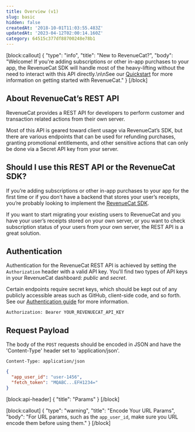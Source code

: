 ```yaml
---
title: Overview (v1)
slug: basic
hidden: false
createdAt: '2018-10-01T11:03:55.483Z'
updatedAt: '2023-04-12T02:00:14.160Z'
category: 64515c377df88700248e78b1
---
```

[block:callout]
{
  "type": "info",
  "title": "New to RevenueCat?",
  "body": "Welcome! If you're adding subscriptions or other in-app purchases to your app, the RevenueCat SDK will handle most of the heavy-lifting without the need to interact with this API directly.\n\nSee our [Quickstart](doc:getting-started) for more information on getting started with RevenueCat."
}
[/block]
## About RevenueCat’s REST API

RevenueCat provides a REST API for developers to perform customer and transaction related actions from their own server. 

Most of this API is geared toward client usage via RevenueCat’s SDK, but there are various endpoints that can be used for refunding purchases, granting promotional entitlements, and other sensitive actions that can only be done via a Secret API key from your server.

## Should I use this REST API or the RevenueCat SDK?

If you’re adding subscriptions or other in-app purchases to your app for the first time or if you don’t have a backend that stores your user’s receipts, you’re probably looking to implement the [RevenueCat SDK](doc:installation).

If you want to start migrating your existing users to RevenueCat and you have your user’s receipts stored on your own server, or you want to check subscription status of your users from your own server, the REST API is a great solution.

## Authentication

Authentication for the RevenueCat REST API is achieved by setting the `Authorization` header with a valid API key. You'll find two types of API keys in your RevenueCat dashboard: *public* and *secret*.

Certain endpoints require secret keys, which should be kept out of any publicly accessible areas such as GitHub, client-side code, and so forth. See our [Authentication guide](doc:authentication) for more information.
```text
Authorization: Bearer YOUR_REVENUECAT_API_KEY
```
## Request Payload

The body of the `POST` requests should be encoded in JSON and have the 'Content-Type' header set to 'application/json'.
```text
Content-Type: application/json
```

```json
{
  "app_user_id": "user-1456",
  "fetch_token": "MQABC...EFH1234="
}
```

[block:api-header]
{
  "title": "Params"
}
[/block]

[block:callout]
{
  "type": "warning",
  "title": "Encode Your URL Params",
  "body": "For URL params, such as the `app_user_id`, make sure you URL encode them before using them."
}
[/block]